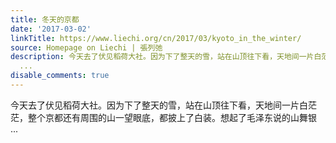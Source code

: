 ```yaml
---
title: 冬天的京都
date: '2017-03-02'
linkTitle: https://www.liechi.org/cn/2017/03/kyoto_in_the_winter/
source: Homepage on Liechi | 張列弛
description: 今天去了伏见稻荷大社。因为下了整天的雪，站在山顶往下看，天地间一片白茫茫，整个京都还有周围的山一望眼底，都披上了白装。想起了毛泽东说的山舞银
  ...
disable_comments: true
---
```

今天去了伏见稻荷大社。因为下了整天的雪，站在山顶往下看，天地间一片白茫茫，整个京都还有周围的山一望眼底，都披上了白装。想起了毛泽东说的山舞银 ...